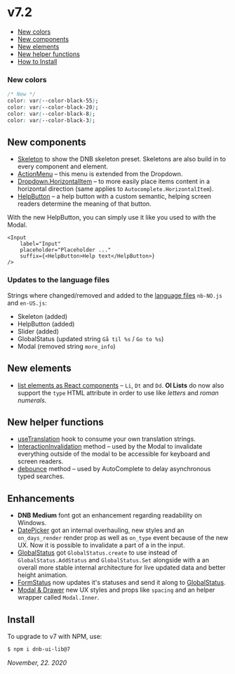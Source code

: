 # v7.2

- [New colors](#new-colors)
- [New components](#new-components)
- [New elements](#new-elements)
- [New helper functions](#new-helper-functions)
- [How to Install](#install)

### New colors

```css
/* New */
color: var(--color-black-55);
color: var(--color-black-20);
color: var(--color-black-8);
color: var(--color-black-3);
```

## New components

- [Skeleton](/uilib/components/skeleton) to show the DNB skeleton preset. Skeletons are also build in to every component and element.
- [ActionMenu](/uilib/components/dropdown#dropdown-action_menu) – this menu is extended from the Dropdown.
- [Dropdown.HorizontalItem](/uilib/components/dropdown/demos#dropdown-item-content-directions) – to more easily place items content in a horizontal direction (same applies to `Autocomplete.HorizontalItem`).
- [HelpButton](/uilib/components/help-button) – a help button with a custom semantic, helping screen readers determine the meaning of that button.

With the new HelpButton, you can simply use it like you used to with the Modal.

```
<Input
	label="Input"
	placeholder="Placeholder ..."
	suffix={<HelpButton>Help text</HelpButton>}
/>
```

### Updates to the language files

Strings where changed/removed and added to the [language files](/uilib/usage/customisation/localization) `nb-NO.js` and `en-US.js`:

- Skeleton (added)
- HelpButton (added)
- Slider (added)
- GlobalStatus (updated string `Gå til %s` / `Go to %s`)
- Modal (removed string `more_info`)

## New elements

- [list elements as React components](/uilib/elements/lists) – `Li`, `Dt` and `Dd`. **Ol Lists** do now also support the `type` HTML attribute in order to use like _letters_ and _roman numerals_.

## New helper functions

- [useTranslation](/usage/customisation/localization#how-to-use-your-own-translation-strings) hook to consume your own translation strings.
- [InteractionInvalidation](/uilib/helpers/functions) method – used by the Modal to invalidate everything outside of the modal to be accessible for keyboard and screen readers.
- [debounce](/uilib/helpers/functions) method – used by AutoComplete to delay asynchronous typed searches.

## Enhancements

- **DNB Medium** font got an enhancement regarding readability on Windows.
- [DatePicker](/uilib/components/date-picker) got an internal overhauling, new styles and an `on_days_render` render prop as well as `on_type` event because of the new UX. Now it is possible to invalidate a part of a in the input.
- [GlobalStatus](/uilib/components/global-status) got `GlobalStatus.create` to use instead of `GlobalStatus.AddStatus` and `GlobalStatus.Set` alongside with a an overall more stable internal architecture for live updated data and better height animation.
- [FormStatus](/uilib/components/form-status) now updates it's statuses and send it along to [GlobalStatus](/uilib/components/global-status).
- [Modal & Drawer](/uilib/components/modal) new UX styles and props like `spacing` and an helper wrapper called `Modal.Inner`.

## Install

To upgrade to v7 with NPM, use:

```bash
$ npm i dnb-ui-lib@7
```

_November, 22. 2020_
